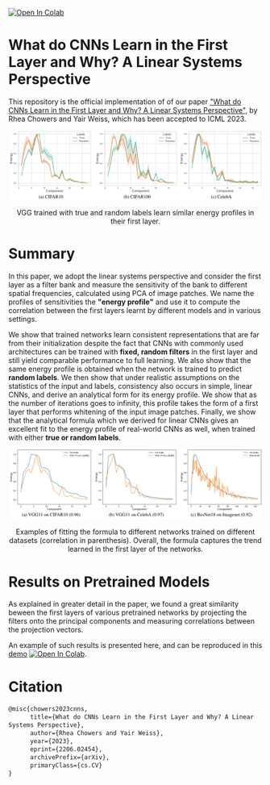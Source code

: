 [![Open In Colab](https://colab.research.google.com/assets/colab-badge.svg)](https://colab.research.google.com/github/RheaChowers/first-layer-representations/blob/main/pretrained_models_demo.ipynb)
# What do CNNs Learn in the First Layer and Why? A Linear Systems Perspective

This repository is the official implementation of of our paper ["What do CNNs Learn in the First Layer and Why? A Linear Systems Perspective"](https://arxiv.org/abs/2206.02454), by Rhea Chowers and Yair Weiss, which has been accepted to ICML 2023.


![fig](figures/true_vs_random.png)
<p align="center" style="text-align: center;">VGG trained with true and random labels learn similar energy profiles in their first layer.</p>

# Summary
In this paper, we adopt the linear systems perspective and consider the first layer as a filter bank and measure the sensitivity of the bank to different spatial
frequencies, calculated using PCA of image patches. We name the profiles of sensitivities the **"energy profile"** and use it to compute the correlation between the first layers learnt by different models and in various settings.

We show that trained networks learn consistent representations that are far from their initialization despite the fact that CNNs with commonly used architectures can be trained with **fixed, random filters** in the first layer and still yield comparable performance to full learning. We also show that the same energy profile is obtained when the network is trained to predict **random labels**. We then show that under realistic assumptions on the statistics of the input and labels, consistency also occurs in simple, linear CNNs, and derive an analytical form for its energy profile. We show that as the number of iterations goes to infinity, this profile takes the form of a first layer that performs whitening of the input image patches. Finally, we show that the analytical formula which we derived for linear CNNs gives an excellent fit to the energy profile of real-world CNNs as well, when trained with either **true or random labels**.

![fig](figures/formula_fit.png)
<p align="center" style="text-align: center;">Examples of fitting the formula to different networks trained on different datasets (correlation in parenthesis). Overall, the formula captures the trend learned in the first layer of the networks.</p>

# Results on Pretrained Models
As explained in greater detail in the paper, we found a great similarity beween the first layers of various pretrained networks by projecting the filters onto the principal components and measuring correlations between the projection vectors. 

An example of such results is presented here, and can be reproduced in this [demo](pretrained_models_demo.ipynb) [![Open In Colab](https://colab.research.google.com/assets/colab-badge.svg)](https://colab.research.google.com/github/RheaChowers/first-layer-representations/blob/main/pretrained_models_demo.ipynb).



# Citation
```
@misc{chowers2023cnns,
      title={What do CNNs Learn in the First Layer and Why? A Linear Systems Perspective}, 
      author={Rhea Chowers and Yair Weiss},
      year={2023},
      eprint={2206.02454},
      archivePrefix={arXiv},
      primaryClass={cs.CV}
}

```
